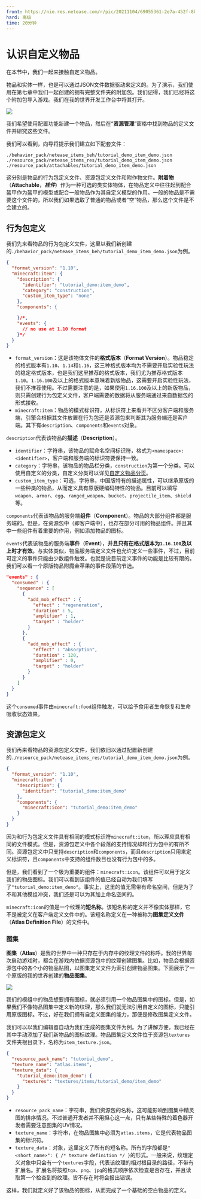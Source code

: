 ```yaml
---
front: https://nie.res.netease.com/r/pic/20211104/69055361-2e7a-452f-8b1a-f23e1262a03a.jpg
hard: 高级
time: 20分钟
---
```


# 认识自定义物品

在本节中，我们一起来接触自定义物品。

物品和实体一样，也是可以通过JSON文件数据驱动来定义的。为了演示，我们使用在第七章中我们一起创建的拥有完整文件夹的附加包。我们记得，我们已经将这个附加包导入游戏。我们在我的世界开发工作台中将其打开。

![](./images/9.1_item_config.png)

我们希望使用配置功能新建一个物品，然后在“**资源管理**”窗格中找到物品的定义文件并研究这些文件。

我们可以看到，向导将提示我们建立如下配套文件：

```shell
./behavior_pack/netease_items_beh/tutorial_demo_item_demo.json
./resource_pack/netease_items_res/tutorial_demo_item_demo.json
./resource_pack/attachables/tutorial_demo_item_demo.json
```

这分别是物品的行为包定义文件、资源包定义文件和附作物文件。**附着物**（**Attachable**，***挂件***）作为一种可选的类实体物体，在物品定义中往往起到配合盔甲作为盔甲的模型或配合一般物品作为其自定义模型的作用。一般的物品是不需要这个文件的，所以我们如果选取了普通的物品或者“空”物品，那么这个文件是不会建立的。

## 行为包定义

我们先来看物品的行为包定义文件，这里以我们新创建的`./behavior_pack/netease_items_beh/tutorial_demo_item_demo.json`为例。

```json
{
  "format_version": "1.10",
  "minecraft:item": {
    "description": {
      "identifier": "tutorial_demo:item_demo",
      "category": "construction",
      "custom_item_type": "none"
    },
    "components": {

    }/*,
    "events": {
      // no use at 1.10 format
    }*/
  }
}
```

- `format_version`：这是该物体文件的**格式版本**（**Format Version**）。物品稳定的格式版本有`1.10`、`1.14`和`1.16`，这三种格式版本均为不需要开启实验性玩法的稳定格式版本，也是我们这里推荐的格式版本，我们尤为推荐格式版本`1.10`。`1.16.100`及以上的格式版本意味着新版物品，这需要开启实验性玩法，我们不推荐使用。不过需要注意的是，如果使用`1.16.100`及以上的新版物品，则只需创建行为包定义文件，客户端需要的数据将从服务端通过来自数据包的形式接收。
- `minecraft:item`：物品的模式标识符，从标识符上来看并不区分客户端和服务端，引擎会根据其文件放置在行为包还是资源包来判断其为服务端还是客户端。其下有`description`、`components`和`events`对象。

`description`代表该物品的**描述**（**Description**）。

- `identifier`：字符串，该物品的赋命名空间标识符，格式为`<namespace>:<identifier>`，客户端和服务端的标识符要保持一致。
- `category`：字符串，该物品的物品栏分类，`construction`为第一个分类。可以使用自定义的分类，自定义分类可以详见<a href="../../../../mcguide/20-玩法开发/15-自定义游戏内容/13-自定义物品分页.html" rel="noopenner">自定义物品分页</a>。
- `custom_item_type`：可选，字符串，中国版特有的描述属性，可以继承原版的一些种类的物品，从而定义具有原版硬编码特性的物品。目前可以填写`weapon`、`armor`、`egg`、`ranged_weapon`、`bucket`、`projectile_item`、`shield`等。

`components`代表该物品的服务端**组件**（**Component**）。物品的大部分组件都是服务端的。但是，在资源包中（即客户端中），也存在部分可用的物品组件。并且其中一些组件有着重要的作用，例如添加物品的图标。

`events`代表该物品的服务端**事件**（**Event**），**并且只有在格式版本为`1.16.100`及以上时才有效**。与实体类似，物品服务端定义文件也允许定义一些事件，不过，目前可定义的事件只能由少数组件触发。也就是说目前定义事件的功能是比较有限的。我们可以看一个原版物品附魔金苹果的事件段落的节选。

```json
"events" : {
  "consumed" : {
    "sequence" : [
      {
        "add_mob_effect" : {
          "effect" : "regeneration",
          "duration" : 5,
          "amplifier" : 1,
          "target" : "holder"
        }
      },
      {
        "add_mob_effect" : {
          "effect" : "absorption",
          "duration" : 120,
          "amplifier" : 0,
          "target" : "holder"
        }
      }
    ]
  }
}
```

这个`consumed`事件由`minecraft:food`组件触发，可以给予食用者生命恢复和生命吸收状态效果。

## 资源包定义

我们再来看物品的资源包定义文件，我们依旧以通过配置新创建的`./resource_pack/netease_items_res/tutorial_demo_item_demo.json`为例。

```json
{
  "format_version": "1.10",
  "minecraft:item": {
    "description": {
      "identifier": "tutorial_demo:item_demo"
    },
    "components": {
      "minecraft:icon": "tutorial_demo:item_demo"
    }
  }
}
```

因为和行为包定义文件具有相同的模式标识符`minecraft:item`，所以理应具有相同的文件模式。但是，资源包定义中各个段落的支持情况却和行为包中的有所不同。资源包定义中只支持`description`和`components`，而且`description`只用来定义标识符，且`components`中支持的组件数目也没有行为包中的多。

但是，我们看到了一个极为重要的组件：`minecraft:icon`。该组件可以用于定义我们的物品图标。我们可以看到该组件的值已经自动为我们填写了`"tutorial_demo:item_demo"`。事实上，这里的值无需带有命名空间，但是为了不和其他模组冲突，我们还是可以为其加上命名空间的。

`minecraft:icon`的值是一个纹理的**短名称**。该短名称的定义并不像实体那样，它不是被定义在客户端定义文件中的。该短名称定义在一种被称为**图集定义文件**（**Atlas Definition File**）的文件中。

### 图集

**图集**（**Atlas**）是我的世界中一种只存在于内存中的纹理文件的称呼。我的世界每次启动游戏时，都会在游戏内依据资源包中的纹理创建图集。比如，物品会根据资源包中的各个小的物品贴图，以图集定义文件为索引创建物品图集。下面展示了一个原版的我的世界创建的**物品图集**。

![](./images/9.1_item_atlas.png)

我们的模组中的物品想要拥有图标，就必须引用一个物品图集中的图标。但是，如果我们不像物品图集中定义新的纹理，那么我们就无法引用自定义的图标，只能引用原版图标。不过，好在我们拥有自定义图集的能力，那便是修改图集定义文件。

我们可以以我们编辑器自动为我们生成的图集文件为例。为了讲解方便，我已经在其中手动添加了我们新物品的图标纹理。物品图集定义文件位于资源包`textures`文件夹根目录下，名称为`item_texture.json`。

```json
{
  "resource_pack_name": "tutorial_demo",
  "texture_name": "atlas.items",
  "texture_data": {
    "tutorial_demo:item_demo": {
      "textures": "textures/items/tutorial_demo/item_demo"
    }
  }
}
```

- `resource_pack_name`：字符串，我们资源包的名称，这可能影响到图集中精灵图的排序情况。不过普通开发者并不用担心这一点，只有某些特殊的着色器开发者需要注意图集的UV情况。
- `texture_name`：字符串，在物品图集中必须为`atlas.items`，它是代表物品图集的标识符。
- `texture_data`：对象，这里定义了所有的短名称。所有的字段都是`"<short_name>": { /* texture definition */ }`的形式。一般来说，纹理定义对象中只会有一个`textures`字段，代表该纹理的相对根目录的路径，不带有扩展名。扩展名将按照`tga`、`png`、`jpg`的格式顺序依次检查是否存在，并且读取第一个检查到的纹理。皆不存在时将会报出错误。

这样，我们就定义好了该物品的图标，从而完成了一个基础的空白物品的定义。